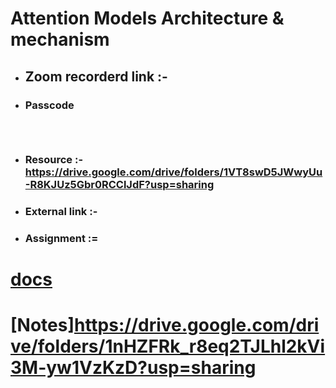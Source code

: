 
# Attention Models Architecture & mechanism

- ## **Zoom recorderd link** :-  

- ### **Passcode** 

   ``` 



  ```


 - ### **Resource** :- https://drive.google.com/drive/folders/1VT8swD5JWwyUu-R8KJUz5Gbr0RCClJdF?usp=sharing

- ### **External link** :-  


- ### **Assignment** :=  


# [docs](https://docs.google.com/spreadsheets/d/1gIIqt2mS4tDpA-2h7qAlEkdaRxjoAVd_Wa2wSNDitA8/edit#gid=0)
# [Notes]https://drive.google.com/drive/folders/1nHZFRk_r8eq2TJLhl2kVi3M-yw1VzKzD?usp=sharing 

